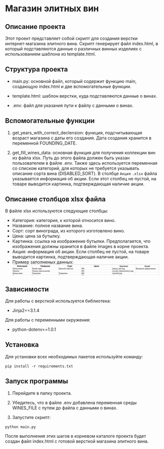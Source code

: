 # Магазин элитных вин

## Описание проекта

Этот проект представляет собой скрипт для создания верстки интернет-магазина элитного вина. Скрипт генерирует файл index.html, в который подставляются данные о различных винных изделиях с использованием шаблона из template.html.

## Структура проекта

- main.py: основной файл, который содержит функцию main, создающую index.html и две вспомогательные функции.

- template.html: шаблон верстки, куда подставляются данные о винах.

- .env: файл для указания пути к файлу с данными о винах.

## Вспомогательные функции

1. get_years_with_correct_declension: функция, подсчитывающая возраст магазина с даты его создания. Дата создания хранится в переменной FOUNDING_DATE.

2. get_fill_wines_data: основная функция для получения коллекции вин из файла xlsx. Путь до этого файла должен быть указан пользователем в файле .env. Также здесь используется переменная со списком категорий, для которых не требуется указывать описание сорта вина (DISABLED_SORT).
В столбце `Акция` `.xlsx` файла указывается информация об акции. Если этот столбец не пустой, на товаре выводится картинка, подтверждающая наличие акции.

## Описание столбцов xlsx файла

В файле xlsx используются следующие столбцы:

- Категория: категория, к которой относится вино.
- Название: полное название вина.
- Сорт: сорт винограда, из которого изготовлено вино.
- Цена: цена за бутылку.
- Картинка: ссылка на изображение бутылки. Предполагается, что изображения должны хранится в файле images в корне проекта.
- Акция: информация об акции. Если столбец не пустой, на товаре выводится картинка, подтверждающая наличие акции.
- Пример заполненых данных:
![Файл xlsx](images/example.png)

## Зависимости

Для работы с версткой используется библиотека:

- Jinja2==3.1.4

Для работы с переменными окружения:

- python-dotenv==1.0.1

## Установка

Для установки всех необходимых пакетов используйте команду:

```
pip install -r requirements.txt
```

## Запуск программы

1. Перейдите в папку проекта.

2. Убедитесь, что в файле .env добавлена переменная среды WINES_FILE с путем до файла с данными о винах.

3. Запустите скрипт:

```
python main.py
```

После выполнения этих шагов в корневом каталоге проекта будет создан файл index.html с готовой версткой магазина элитного вина.
